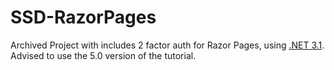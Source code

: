 # SSD-RazorPages
Archived Project with includes 2 factor auth for Razor Pages, using [.NET 3.1](https://docs.microsoft.com/en-us/aspnet/core/razor-pages/?view=aspnetcore-3.1&amp;tabs=visual-studio). Advised to use the 5.0 version of the tutorial.
